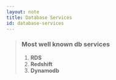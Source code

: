 ```yaml
---
layout: note
title: Database Services
id: database-services
---
```



> ### Most well known db services
> 1. **RDS**
> 2. **Redshift**
> 3. **Dynamodb**


